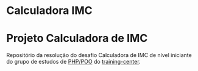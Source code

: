 # Calculadora IMC

# Projeto Calculadora de IMC
Repositório da resolução do desafio Calculadora de IMC de nível iniciante do grupo de estudos de [PHP/POO](https://github.com/training-center/php-study-group) do [training-center](https://github.com/training-center).

